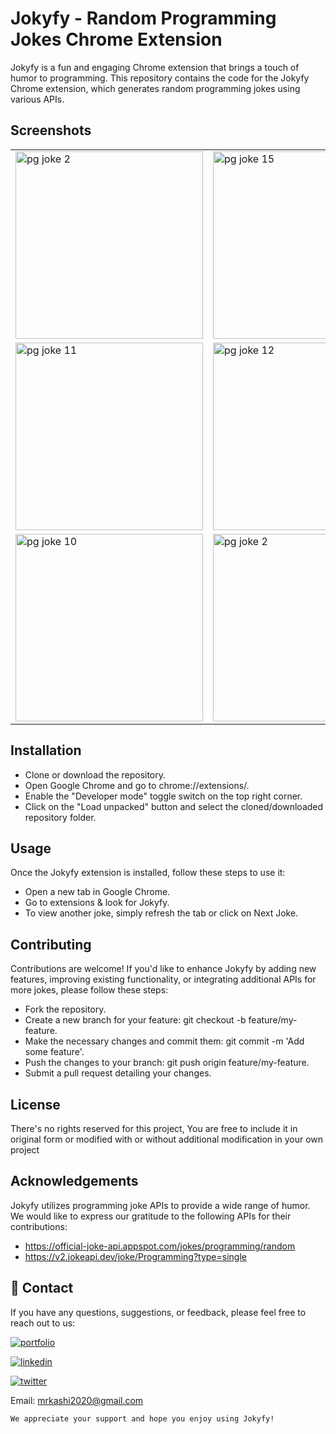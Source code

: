 # Jokyfy - Random Programming Jokes Chrome Extension
Jokyfy is a fun and engaging Chrome extension that brings a touch of humor to programming. This repository contains the code for the Jokyfy Chrome extension, which generates random programming jokes using various APIs.

## Screenshots

|     |     |     |
| --- | --- | --- |
| <img width="300" alt="pg joke 2" src="https://github.com/KashifKhaan/Jokyfy_Chrome-Extension-Programming-Memes/assets/88695658/a0d96f90-7ba2-47bb-80a7-87d5d3e5cfb8"> | <img width="300" alt="pg joke 15" src="https://github.com/KashifKhaan/Jokyfy_Chrome-Extension-Programming-Memes/assets/88695658/9f4dc8d9-0b77-4813-8647-62d2b1338bdf"> | <img width="300" alt="pg joke 3" src="https://github.com/KashifKhaan/Jokyfy_Chrome-Extension-Programming-Memes/assets/88695658/6b587ddd-dcc6-4e7a-ae18-567e07bbcd54"> |
| <img width="300" alt="pg joke 11" src="https://github.com/KashifKhaan/Jokyfy_Chrome-Extension-Programming-Memes/assets/88695658/891e5b88-a621-4abe-bef5-c7eab13c381e"> | <img width="300" alt="pg joke 12" src="https://github.com/KashifKhaan/Jokyfy_Chrome-Extension-Programming-Memes/assets/88695658/d725e3e8-9e32-4ebf-8553-0f431e42e1cf"> | <img width="300" alt="pg joke 3" src="https://github.com/KashifKhaan/Jokyfy_Chrome-Extension-Programming-Memes/assets/88695658/9a201266-aef2-4b24-b631-0a7764273f4f"> |
| <img width="300" alt="pg joke 10" src="https://github.com/KashifKhaan/Jokyfy_Chrome-Extension-Programming-Memes/assets/88695658/eaf54544-0067-4c33-b091-26041b8f7ace"> | <img width="300" alt="pg joke 2" src="https://github.com/KashifKhaan/Jokyfy_Chrome-Extension-Programming-Memes/assets/88695658/434c8d8a-8137-4517-9a3c-d59a00272631"> |  |



## Installation
- Clone or download the repository.
- Open Google Chrome and go to chrome://extensions/.
- Enable the "Developer mode" toggle switch on the top right corner.
- Click on the "Load unpacked" button and select the cloned/downloaded repository folder.

## Usage
Once the Jokyfy extension is installed, follow these steps to use it:

- Open a new tab in Google Chrome.
- Go to extensions & look for Jokyfy.
- To view another joke, simply refresh the tab or click on Next Joke.


## Contributing
Contributions are welcome! If you'd like to enhance Jokyfy by adding new features, improving existing functionality, or integrating additional APIs for more jokes, please follow these steps:

- Fork the repository.
- Create a new branch for your feature: git checkout -b feature/my-feature.
- Make the necessary changes and commit them: git commit -m 'Add some feature'.
- Push the changes to your branch: git push origin feature/my-feature.
- Submit a pull request detailing your changes.

## License
There's no rights reserved for this project, You are free to include it in original form or modified with or without additional modification in your own project

## Acknowledgements
Jokyfy utilizes programming joke APIs to provide a wide range of humor. We would like to express our gratitude to the following APIs for their contributions:

- https://official-joke-api.appspot.com/jokes/programming/random
- https://v2.jokeapi.dev/joke/Programming?type=single

## 🔗 Contact
If you have any questions, suggestions, or feedback, please feel free to reach out to us:

[![portfolio](https://img.shields.io/badge/my_portfolio-000?style=for-the-badge&logo=ko-fi&logoColor=white)](https://dribbble.com/Kashif420)

[![linkedin](https://img.shields.io/badge/linkedin-0A66C2?style=for-the-badge&logo=linkedin&logoColor=white)](https://www.linkedin.com/in/mr-kashif-442146214/)

[![twitter](https://img.shields.io/badge/twitter-1DA1F2?style=for-the-badge&logo=twitter&logoColor=white)](https://twitter.com/KaxhifKhan)

Email: mrkashi2020@gmail.com

`We appreciate your support and hope you enjoy using Jokyfy!`
